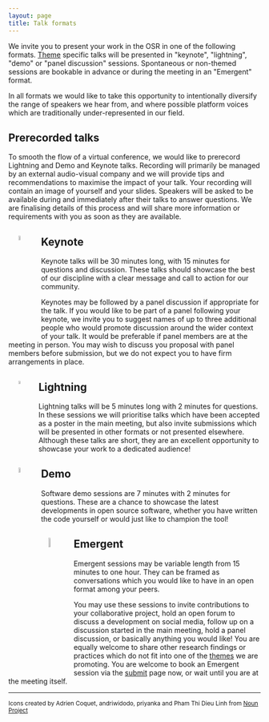```yaml
---
layout: page
title: Talk formats
---
```


We invite you to present your work in the OSR in one of the following formats.
[Theme](themes.md) specific talks will be presented in "keynote", "lightning", "demo" or "panel discussion" sessions.
Spontaneous or non-themed sessions are bookable in advance or during the meeting in an "Emergent" format.

In all formats we would like to take this opportunity to intentionally diversify the range of speakers we hear from,
and where possible platform voices which are traditionally under-represented in our field.

## Prerecorded talks

To smooth the flow of a virtual conference, we would like to prerecord Lightning and Demo and Keynote talks. Recording will primarily be managed by an external audio-visual company and we will provide tips and recommendations to maximise the impact of your talk. Your recording will contain an image of yourself and your slides. Speakers will be asked to be available during and immediately after their talks to answer questions. We are finalising details of this process and will share more information or requirements with you as soon as they are available.

## Keynote <img style="float: left;" src="../img/nounproj-key.png" alt="keynote" width="5%" hspace="20">

<!-- <img align="right" src="../img/nounproj-key.png" alt="keynote" width="12.5%" hspace="20"> -->

Keynote talks will be 30 minutes long, with 15 minutes for questions and discussion.
These talks should showcase the best of our discipline with a clear message and call to action for our community.

Keynotes may be followed by a panel discussion if appropriate for the talk. If you would like to be part of a panel following your keynote, we invite you to suggest names of up to three additional people who would promote discussion around the wider context of your talk. It would be preferable if panel members are at the meeting in person. You may wish to discuss you proposal with panel members before submission, but we do not expect you to have firm arrangements in place.


## Lightning <img align="left" src="../img/nounproj-lightning.png" alt="lightning" width="4%" hspace="20">

<!-- <img align="left" src="../img/nounproj-lightning.png" alt="lightning" width="10%" hspace="20"> -->

Lightning talks will be 5 minutes long with 2 minutes for questions.
In these sessions we will prioritise talks which have been accepted as a poster in the main meeting,
but also invite submissions which will be presented in other formats or not presented elsewhere.
Although these talks are short, they are an excellent opportunity to showcase your work to a dedicated audience!

## Demo <img align="left" src="../img/nounproj-demo.png" alt="demo" width="5%" hspace="20">

<!-- <img align="right" src="../img/nounproj-demo.png" alt="demo" width="12.5%" hspace="20"> -->

Software demo sessions are 7 minutes with 2 minutes for questions.
These are a chance to showcase the latest developments in open source software,
whether you have written the code yourself or would just like to champion the tool!

## Emergent <img align="left" src="../img/nounproj-emergent.png" alt="Emergent" width="7%" hspace="15">

<!-- <img align="right" src="../img/nounproj-Emergent.png" alt="Emergent" width="15%" hspace="20"> -->

Emergent sessions may be variable length from 15 minutes to one hour. They can be framed as conversations which you would like to have in an open format among your peers.

You may use these sessions to invite contributions to your collaborative project, hold an open forum to discuss a development on social media, follow up on a discussion started in the main meeting, hold a panel discussion, or basically anything you would like! You are equally welcome to share other research findings or practices which do not fit into one of the [themes](themes.md) we are promoting. You are welcome to book an Emergent session via the [submit](submit.md) page now, or wait until you are at the meeting itself.  


---

<div align="left"><body><p><small>
Icons created by Adrien Coquet, andriwidodo, priyanka and Pham Thi Dieu Linh from <a href="https://thenounproject.com/">Noun Project</a>
</small></p></body></div>
